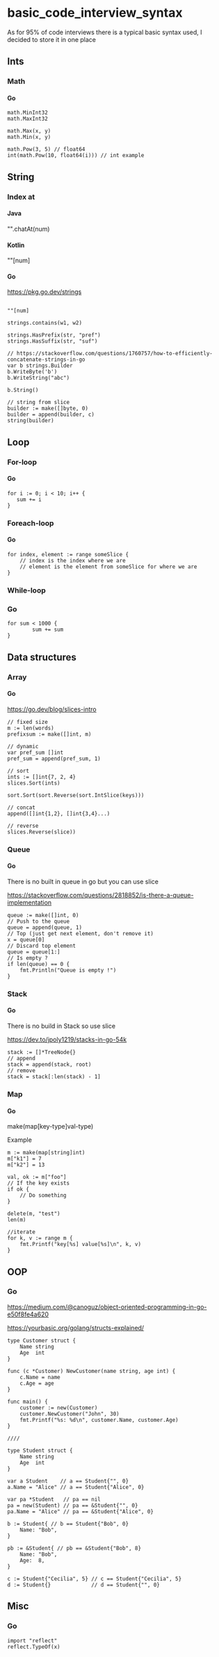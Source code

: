 # basic_code_interview_syntax

As for 95% of code interviews there is a typical basic syntax used, I decided to store it in one place

## Ints

### Math

#### Go

```
math.MinInt32
math.MaxInt32

math.Max(x, y)
math.Min(x, y)

math.Pow(3, 5) // float64
int(math.Pow(10, float64(i))) // int example
```

## String

### Index at

#### Java

"".chatAt(num)

#### Kotlin

""[num]

#### Go

https://pkg.go.dev/strings

```

""[num]

strings.contains(w1, w2)

strings.HasPrefix(str, "pref")
strings.HasSuffix(str, "suf")

// https://stackoverflow.com/questions/1760757/how-to-efficiently-concatenate-strings-in-go
var b strings.Builder
b.WriteByte('b')
b.WriteString("abc")

b.String()

// string from slice
builder := make([]byte, 0)
builder = append(builder, c)
string(builder)
```

## Loop

### For-loop

#### Go

```
for i := 0; i < 10; i++ {
   sum += i
}
```

### Foreach-loop

#### Go

```
for index, element := range someSlice {
    // index is the index where we are
    // element is the element from someSlice for where we are
}
```

### While-loop

### Go

```
for sum < 1000 {
		sum += sum
}
```

## Data structures

### Array

#### Go

https://go.dev/blog/slices-intro

```
// fixed size
m := len(words)
prefixsum := make([]int, m)

// dynamic
var pref_sum []int
pref_sum = append(pref_sum, 1)

// sort
ints := []int{7, 2, 4}
slices.Sort(ints)

sort.Sort(sort.Reverse(sort.IntSlice(keys)))

// concat
append([]int{1,2}, []int{3,4}...)

// reverse
slices.Reverse(slice))
```

### Queue

#### Go

There is no built in queue in go but you can use slice

https://stackoverflow.com/questions/2818852/is-there-a-queue-implementation

```
queue := make([]int, 0)
// Push to the queue
queue = append(queue, 1)
// Top (just get next element, don't remove it)
x = queue[0]
// Discard top element
queue = queue[1:]
// Is empty ?
if len(queue) == 0 {
    fmt.Println("Queue is empty !")
}
```

### Stack

#### Go

There is no build in Stack so use slice

https://dev.to/jpoly1219/stacks-in-go-54k

```
stack := []*TreeNode{}
// append
stack = append(stack, root)
// remove
stack = stack[:len(stack) - 1]
```

### Map

#### Go

make(map[key-type]val-type)

Example

```
m := make(map[string]int)
m["k1"] = 7
m["k2"] = 13

val, ok := m["foo"]
// If the key exists
if ok {
    // Do something
}

delete(m, "test")
len(m)

//iterate
for k, v := range m { 
    fmt.Printf("key[%s] value[%s]\n", k, v)
}
```

## OOP

### Go

https://medium.com/@canoguz/object-oriented-programming-in-go-e50f8fe4a620

https://yourbasic.org/golang/structs-explained/

```
type Customer struct {
	Name string
	Age  int
}

func (c *Customer) NewCustomer(name string, age int) {
	c.Name = name
	c.Age = age
}

func main() {
	customer := new(Customer)
	customer.NewCustomer("John", 30)
	fmt.Printf("%s: %d\n", customer.Name, customer.Age)
}

////

type Student struct {
	Name string
	Age  int
}

var a Student    // a == Student{"", 0}
a.Name = "Alice" // a == Student{"Alice", 0}

var pa *Student   // pa == nil
pa = new(Student) // pa == &Student{"", 0}
pa.Name = "Alice" // pa == &Student{"Alice", 0}

b := Student{ // b == Student{"Bob", 0}
	Name: "Bob",
}
    
pb := &Student{ // pb == &Student{"Bob", 8}
	Name: "Bob",
	Age:  8,
}

c := Student{"Cecilia", 5} // c == Student{"Cecilia", 5}
d := Student{}             // d == Student{"", 0}
```


## Misc

### Go

```
import "reflect"
reflect.TypeOf(x)
```
